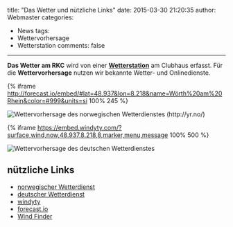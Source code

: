 title: "Das Wetter und nützliche Links"
date: 2015-03-30 21:20:35
author: Webmaster
categories:
- News
tags:
- Wettervorhersage
- Wetterstation
comments: false
---

[img_wf_woerth_yr_no]: http://www.yr.no/place/Germany/Rhineland-Palatinate/W%C3%B6rth_am_Rhein/meteogram.png
[img_wf_europe_dwd]: http://www.dwd.de/bvbw/generator/DWDWWW/Content/Schifffahrt/Seewetter/Wind__Seegang__Bild__default,property=default.jpg
[iframe_windyty_woerth]: https://www.windyty.com/spot/location/49.055/8.307?49.056,9.322,9
[link_forecast_io]: http://www.forecast.io/
[link_yr_no]: http://www.yr.no/
[link_windfinder]: http://www.windfinder.com/
[link_windyty]: http://www.windyty.com/
[link_dwd]: http://www.dwd.de/bvbw/appmanager/bvbw/dwdwwwDesktop?_nfpb=true&_pageLabel=_dwdwww_spezielle_nutzer_schiffffahrt_seewetter&T18605618401151909347274gsbDocumentPath=Navigation%2FSchifffahrt%2FSeewetter%2FHome__node.html%3F__nnn%3Dtrue
[link_wetterstation]: http://wetterstation.rkcw.de/wetter.html

**Das Wetter am RKC** wird von einer [**Wetterstation**][link_wetterstation] am Clubhaus erfasst. Für die **Wettervorhersage** nutzen wir bekannte Wetter- und Onlinedienste.

{% iframe http://forecast.io/embed/#lat=48.937&lon=8.218&name=Wörth%20am%20Rhein&color=#999&units=si 100% 245 %} 

![Wettervorhersage des norwegischen Wetterdienstes (http://yr.no/)][img_wf_woerth_yr_no]

<!-- more -->

{% iframe https://embed.windyty.com/?surface,wind,now,48.937,8.218,8,marker,menu,message 100% 500 %}

![Wettervorhersage des deutschen Wetterdienstes][img_wf_europe_dwd]

## nützliche Links

- [norwegischer Wetterdienst][link_yr_no]
- [deutscher Wetterdienst][link_dwd]
- [windyty][link_windyty]
- [forecast.io][link_forecast_io]
- [Wind Finder][link_windfinder]

